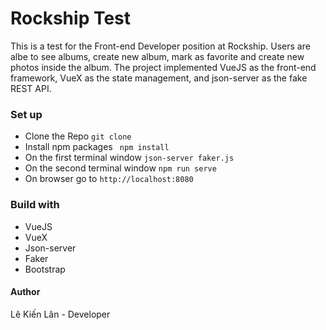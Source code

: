 # Rockship Test
This is a test for the Front-end Developer position at Rockship. Users are albe to see albums, create new album, mark as favorite and create new photos inside the album.
The project implemented VueJS as the front-end framework, VueX as the state management, and json-server as the fake REST API. 

### Set up
* Clone the Repo ```git clone```
* Install npm packages ``` npm install```
* On the first terminal window ```json-server faker.js```
* On the second terminal window ```npm run serve```
* On browser go to ``` http://localhost:8080 ```

### Build with
* VueJS
* VueX
* Json-server
* Faker
* Bootstrap

#### Author
Lê Kiến Lân - Developer

